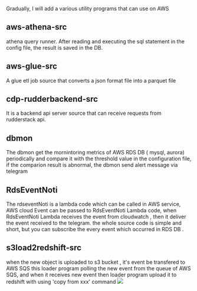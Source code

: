 Gradually, I will add a various utility programs that can use on AWS

## aws-athena-src
athena query runner.
After reading and executing the sql statement in the config file, the result is saved in the DB.

## aws-glue-src
A glue etl job source that converts a json format file into a parquet file

## cdp-rudderbackend-src
It is a backend api server source that can receive requests from rudderstack api.

## dbmon
The dbmon get the mornintoring metrics of AWS RDS DB ( mysql, aurora) periodically and compare it with the threshold value in the configuration file, if the comparion result is abnormal, the dbmon send alert message  via telegram

## RdsEventNoti
The rdseventNoti is a lambda code which can be called in AWS service,  AWS  cloud Event can be passed to RdsEventNoti Lambda code,
when RdsEventNoti Lambda receives the event  from cloudwatch , then it deliver the event  received  to the telegram.
the whole source code is simple and short, but  you can subscribe  the every event which occurred in RDS DB .



## s3load2redshift-src
when the new object is uploaded to s3 bucket , it's event be transfered to  AWS SQS
this loader program polling the new event from the queue of AWS SQS, and when it receives new event then loader program upload it to redshift with using 'copy from xxx' command
![](https://img1.daumcdn.net/thumb/R1280x0/?scode=mtistory2&fname=https%3A%2F%2Fblog.kakaocdn.net%2Fdn%2FRohEO%2Fbtrhw8VKV4u%2FCqEY7q7QjKnXcVFJsOZoP1%2Fimg.png)
